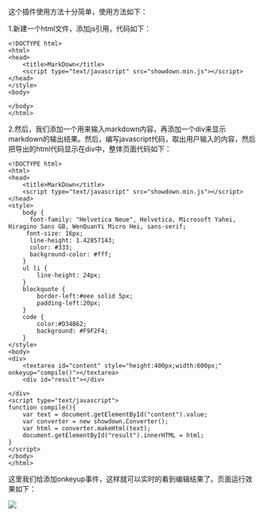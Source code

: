 这个插件使用方法十分简单，使用方法如下：

1.新建一个html文件，添加js引用，代码如下：
```
<!DOCTYPE html>
<html>
<head>
    <title>MarkDown</title>
    <script type="text/javascript" src="showdown.min.js"></script>
</head>
</style>
<body>

</body>
</html>
```
2.然后，我们添加一个<textare>用来输入markdown内容，再添加一个div来显示markdown的输出结果。然后，编写javascript代码，取出用户输入的内容，然后把导出的html代码显示在div中，整体页面代码如下：
```
<!DOCTYPE html>
<html>
<head>
    <title>MarkDown</title>
    <script type="text/javascript" src="showdown.min.js"></script>
</head>
<style>
    body {
      font-family: "Helvetica Neue", Helvetica, Microsoft Yahei, Hiragino Sans GB, WenQuanYi Micro Hei, sans-serif;
     font-size: 16px;
      line-height: 1.42857143;
      color: #333;
      background-color: #fff;
    }
    ul li {
        line-height: 24px;
    }
    blockquote {
        border-left:#eee solid 5px;
        padding-left:20px;
    }
    code {
        color:#D34B62;
        background: #F9F2F4;
    }
</style>
<body>
<div>
    <textarea id="content" style="height:400px;width:600px;" onkeyup="compile()"></textarea>
    <div id="result"></div>

</div>
<script type="text/javascript">
function compile(){
    var text = document.getElementById("content").value;
    var converter = new showdown.Converter();
    var html = converter.makeHtml(text);
    document.getElementById("result").innerHTML = html;
}
</script>
</body>
</html>
```
这里我们给<textare>添加onkeyup事件，这样就可以实时的看到编辑结果了。页面运行效果如下：

![](https://images0.cnblogs.com/blog2015/622439/201505/061739215795401.png)




